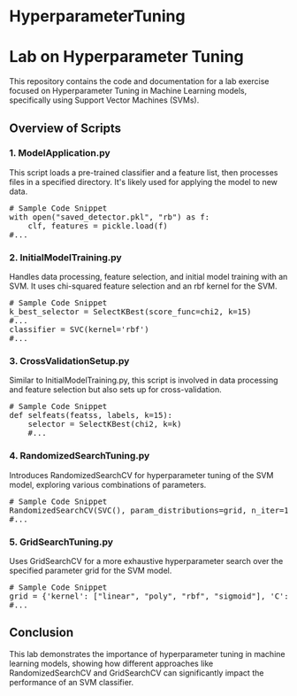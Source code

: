 # HyperparameterTuning

<!DOCTYPE html>
<html>
<head>
</head>
<body>

<h1>Lab on Hyperparameter Tuning</h1>
<p>This repository contains the code and documentation for a lab exercise focused on Hyperparameter Tuning in Machine Learning models, specifically using Support Vector Machines (SVMs).</p>

<h2>Overview of Scripts</h2>

<h3>1. ModelApplication.py</h3>
<p>This script loads a pre-trained classifier and a feature list, then processes files in a specified directory. It's likely used for applying the model to new data.</p>
<pre class="code">
# Sample Code Snippet
with open("saved_detector.pkl", "rb") as f:
    clf, features = pickle.load(f)
#...
</pre>

<h3>2. InitialModelTraining.py</h3>
<p>Handles data processing, feature selection, and initial model training with an SVM. It uses chi-squared feature selection and an rbf kernel for the SVM.</p>
<pre class="code">
# Sample Code Snippet
k_best_selector = SelectKBest(score_func=chi2, k=15)
#...
classifier = SVC(kernel='rbf')
#...
</pre>

<h3>3. CrossValidationSetup.py</h3>
<p>Similar to InitialModelTraining.py, this script is involved in data processing and feature selection but also sets up for cross-validation.</p>
<pre class="code">
# Sample Code Snippet
def selfeats(featss, labels, k=15):
    selector = SelectKBest(chi2, k=k)
    #...
</pre>

<h3>4. RandomizedSearchTuning.py</h3>
<p>Introduces RandomizedSearchCV for hyperparameter tuning of the SVM model, exploring various combinations of parameters.</p>
<pre class="code">
# Sample Code Snippet
RandomizedSearchCV(SVC(), param_distributions=grid, n_iter=100)
#...
</pre>

<h3>5. GridSearchTuning.py</h3>
<p>Uses GridSearchCV for a more exhaustive hyperparameter search over the specified parameter grid for the SVM model.</p>
<pre class="code">
# Sample Code Snippet
grid = {'kernel': ["linear", "poly", "rbf", "sigmoid"], 'C': [100, 10, 1.0, 0.1, 0.001]}
#...
</pre>

<h2>Conclusion</h2>
<p>This lab demonstrates the importance of hyperparameter tuning in machine learning models, showing how different approaches like RandomizedSearchCV and GridSearchCV can significantly impact the performance of an SVM classifier.</p>

</body>
</html>
